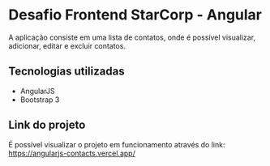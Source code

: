 # Desafio Frontend StarCorp - Angular

A aplicação consiste em uma lista de contatos, onde é possível visualizar, adicionar, editar e excluir contatos.

## Tecnologias utilizadas

- AngularJS
- Bootstrap 3

## Link do projeto

É possível visualizar o projeto em funcionamento através do link: <https://angularjs-contacts.vercel.app/>
